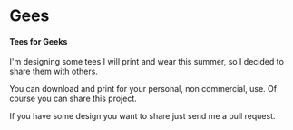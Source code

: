 # Gees #
#### Tees for Geeks ####

I'm designing some tees I will print and wear this summer, so I decided to share them with others.

You can download and print for your personal, non commercial, use. Of course you can share this project.

If you have some design you want to share just send me a pull request.